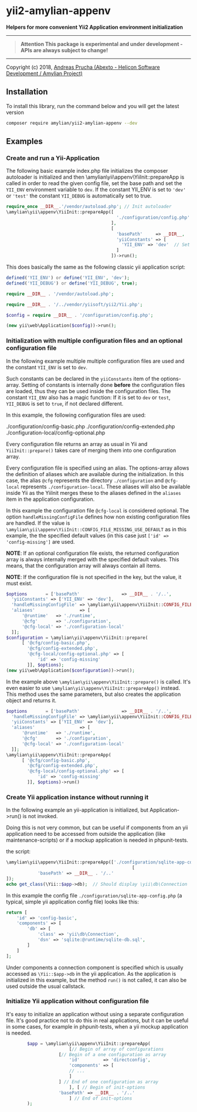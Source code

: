 # yii2-amylian-appenv
**Helpers for more convenient Yii2 Application environment initialization**

---
> **Attention This package is experimental and under development - APIs are always subject to change!**
---

Copyright (c) 2018, [Andreas Prucha (Abexto - Helicon Software Development / Amylian Project)](http://www.abexto.com])

## Installation

To install this library, run the command below and you will get the latest version

``` bash
composer require amylian/yii2-amylian-appenv --dev
```

## Examples

### Create and run a Yii-Application

The following basic example index.php file initializes the composer autoloader is initialized and then
\amylian\yii\appenv\YiiInit::prepareApp is called in order to read the given config file, set the base path
and set the `YII_ENV` environment variable to `dev`. If the constant YII_ENV is set to `'dev'` or `'test'`
the constant `YII_DEBUG` is automatically set to true. 

```php
require_once __DIR__.'/vendor/autoload.php'; // Init autoloader
\amylian\yii\appenv\YiiInit::prepareApp([
                                          './configuration/config.php'   // configuration file
                                        ],
                                        [
                                          'basePath'     => __DIR__,   // Base path
                                          'yiiConstants' => [
                                            'YII_ENV' => 'dev'  // Set constant YII_ENV to dev
                                          ]  
                                        ])->run();
```

This does basically the same as the following classic yii application script:

```php
defined('YII_ENV') or define('YII_ENV', 'dev');
defined('YII_DEBUG') or define('YII_DEBUG', true);

require __DIR__ . '/vendor/autoload.php';

require __DIR__ . '/../vendor/yiisoft/yii2/Yii.php';

$config = require __DIR__ . '/configuration/config.php';

(new yii\web\Application($config))->run();
```


### Initialization with multiple configuration files and an optional configuration file

In the following example multiple multiple configuration files are used and the constant `YII_ENV` is set to `dev`.

Such constants can be declared in the `yiiConstants` item of the options-array. 
Setting of constants is internally done **before** the configuration files are loaded, thus they can be used
inside the configuration files. The constant `YII_ENV` also has a magic function: If it is set to `dev` or `test`, 
`YII_DEBUG` is set to `true`, if not declared different.

In this example, the following configuration files are used:

./configuration/config-basic.php
./configuration/config-extended.php
./configuration-local/config-optional.php

Every configuration file returns an array as usual in Yii and `YiiInit::prepare()` takes care of
merging them into one configuration array. 

Every configuration file is specified using an alias. The options-array allows the definition of 
aliases which are available during the initialization. In this case, the alias `@cfg` represents the
directory `./configuration` and `@cfg-local` represents `./configuration-local`. These aliases
will also be available inside Yii as the YiiInit merges these to the aliases defined in the `aliases` item
in the application configuration.

In this example the configuration file `̍@cfg-local` is considered optional. The option `handleMissingConfigFile`
defines how non existing configuration files are handled. 
If the value is `\amylian\yii\appenv\YiiInit::CONFIG_FILE_MISSING_USE_DEFAULT` as in this example, 
the the specified default values (in this case just `['id' => 'config-missing']` are used.

**NOTE**: If an optional configuration file exists, the returned configuration array is always internally merged
with the specified default values. This means, that the configuration array will always contain all items.

**NOTE**: If the configuration file is not specified in the key, but the value, it must exist.


```php
$options       = ['basePath'                => __DIR__ . '/..',
  'yiiConstants' => ['YII_ENV' => 'dev'],
  'handleMissingConfigFile' => \amylian\yii\appenv\YiiInit::CONFIG_FILE_MISSING_USE_DEFAULT,
  'aliases'                 => [
      '@runtime'   => './runtime',
      '@cfg'       => './configuration',
      '@cfg-local' => './configuration-local'
  ]];
$configuration = \amylian\yii\appenv\YiiInit::prepare(
      [ '̍@cfg/config-basic.php',
        '@cfg/config-extended.php',
        '@cfg-local/config-optional.php' => [
            'id' => 'config-missing'
        ]], $options);
(new yii\web\Application($configuration))->run();

```

In the example above `\amylian\yii\appenv\YiiInit::prepare()` is called. It's even easier to use 
`\amylian\yii\appenv\YiiInit::prepareApp()` instead. This method uses the same parameters, 
but also creates the application object and returns it. 

```php
$options       = ['basePath'                => __DIR__ . '/..',
  'handleMissingConfigFile' => \amylian\yii\appenv\YiiInit::CONFIG_FILE_MISSING_USE_DEFAULT,
  'yiiConstants' => ['YII_ENV' => 'dev'],
  'aliases'                 => [
      '@runtime'   => './runtime',
      '@cfg'       => './configuration',
      '@cfg-local' => './configuration-local'
  ]];
\amylian\yii\appenv\YiiInit::prepareApp(
      [ '̍@cfg/config-basic.php',
        '@cfg/config-extended.php',
        '@cfg-local/config-optional.php' => [
            'id' => 'config-missing'
        ]], $options)->run()

```


### Create Yii application instance without running it

In the following example an yii-application is initialized, but Application->run() is not invoked. 

Doing this is not very common, but can be useful if components from an yii application need to be accessed
from outside the application (like maintenance-scripts) or if a mockup application is needed
in phpunit-tests.

the script:
```php
\amylian\yii\appenv\YiiInit::prepareApp(['./configuration/sqlite-app-config.php'],
                                                [
            'basePath' => __DIR__ . '/..'
]);
echo get_class(\Yii::$app->db);  // Should display \yii\db\Connection
```

In this example the config file `./configuration/sqlite-app-config.php` 
(a typical, simple yii application config file) looks like this:

```php
return [
    'id' => 'config-basic',
    'components' => [
        'db' => [
            'class' => 'yii\db\Connection',
            'dsn' => 'sqlite:@runtime/sqlite-db.sql',
        ]
    ]
];     
```

Under components a connection component is specified which is usually accessed as `\Yii::$app->db` in the yii application. 
As the application is initialized in this example, but the method `run()` is not called, it can also be used
outside the usual callstack. 

### Initialize Yii application without configuration file

It's easy to initialize an application without using a separate configuration file. It's good practice not 
to do this in real applications, but it can be useful in some cases, for example in phpunit-tests, when
a yii mockup application is needed.

```php
        $app = \amylian\yii\appenv\YiiInit::prepareApp(
                        [// Begin of array of configurations
                    [// Begin of a one configuration as array
                        'id'         => 'directconfig',
                        'components' => [
                        // ...
                        ]
                    ] // End of one configuration as array
                        ], [ // Begin of init-options
                    'basePath' => __DIR__ . '/..'
                        ] // End of init-options
        );
```

